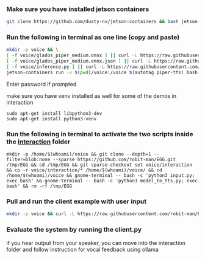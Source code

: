### Make sure you have installed jetson containers
```bash
git clone https://github.com/dusty-nv/jetson-containers && bash jetson-containers/install.sh
```

### Run the following in terminal as one line (copy and paste)
```bash
mkdir -p voice && \
[ -f voice/glados_piper_medium.onnx ] || curl -L https://raw.githubusercontent.com/robit-man/EGG/main/voice/glados_piper_medium.onnx -o voice/glados_piper_medium.onnx && \
[ -f voice/glados_piper_medium.onnx.json ] || curl -L https://raw.githubusercontent.com/robit-man/EGG/main/voice/glados_piper_medium.onnx.json -o voice/glados_piper_medium.onnx.json && \
[ -f voice/inference.py ] || curl -L https://raw.githubusercontent.com/robit-man/EGG/main/voice/inference.py -o voice/inference.py && \
jetson-containers run -v $(pwd)/voice:/voice $(autotag piper-tts) bash -c "cd /voice && python3 inference.py"
```
Enter password if prompted

make sure you have venv installed as well for some of the demos in interaction

```
sudo apt-get install libpython3-dev
sudo apt-get install python3-venv
```

### Run the following in terminal to activate the two scripts inside the [interaction](https://github.com/robit-man/EGG/tree/main/voice/interaction) folder

```
mkdir -p /home/$(whoami)/voice && git clone --depth=1 --filter=blob:none --sparse https://github.com/robit-man/EGG.git /tmp/EGG && cd /tmp/EGG && git sparse-checkout set voice/interaction && cp -r voice/interaction/* /home/$(whoami)/voice/ && cd /home/$(whoami)/voice && gnome-terminal -- bash -c 'python3 input.py; exec bash' && gnome-terminal -- bash -c 'python3 model_to_tts.py; exec bash' && rm -rf /tmp/EGG
```

### Pull and run the client example with user input
```bash
mkdir -p voice && curl -L https://raw.githubusercontent.com/robit-man/EGG/main/voice/client.py -o voice/client.py && python3 voice/client.py
```

### Evaluate the system by running the client.py
if you hear output from your speaker, you can move into the interaction folder and follow instruction for vocal feedback using ollama
